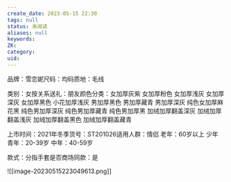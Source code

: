 ```yaml
---
create_date: 2023-05-15 22:30
tags: null
status: 未阅读 
aliases: null
keywords: 
ZK: 
category: 
uid: 
---
```


品牌：雪恋妮尺码：均码质地：毛线

类别：女按关系送礼：朋友颜色分类：女加厚灰紫 女加厚粉色 女加厚浅灰 女加厚深灰 女加厚黑色 小花加厚浅灰 男加厚黑色 男加厚藏青 男加厚深灰 纯色女加厚麻花黑 纯色男加厚深灰 纯色男加厚藏青 纯色男加厚黑 加绒加厚翻盖深灰 加绒加厚翻盖浅灰 加绒加厚翻盖黑色 加绒加厚翻盖藏青

上市时间：2021年冬季货号：ST201026适用人群：情侣 老年：60岁以上 少年 青年：20-39岁 中年：40-59岁

款式：分指手套是否商场同款：是

![[image-20230515223049613.png]]

